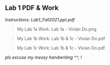 ## Lab 1 PDF & Work

*Instructions: Lab1_Fall2021.ppt.pdf*

>My Lab 1a Work: Lab 1a - Vivian Do.png

>My Lab 1b Work: Lab 1b & 1c - Vivian Do.pdf

>My Lab 1c Work: Lab 1b & 1c - Vivian Do.pdf


*pls excuse my messy handwriting ^^; !*
